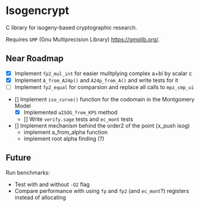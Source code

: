 # Isogencrypt

C library for isogeny-based cryptographic research. 

Requires `GMP` (Gnu Multiprecision Library) https://gmplib.org/.

## Near Roadmap

- [x] Implement `fp2_mul_int` for easier mulitplying complex a+bi by scalar c 
- [x] Implement `A_from_A24p()` and `A24p_from_A()` and write tests for it
- [ ] Implement `fp2_equal` for comparsion and replace all calls to `mpz_cmp_ui`
- [] Implement `iso_curve()` function for the codomain in the Montgomery Model
    * [x] Implemented `aISOG_from_KPS` method
    * [] Write `verify.sage` tests and `ec_mont` tests
- [] Implement mechanism behind the order2 of the point (x_push isog)
    * implement a_from_alpha function
    * implement root alpha finding (?)

## Future

Run benchmarks:
- Test with and without `-O2` flag 
- Compare performance with using `fp` and `fp2` (and `ec_mont`?) registers instead of allocating  